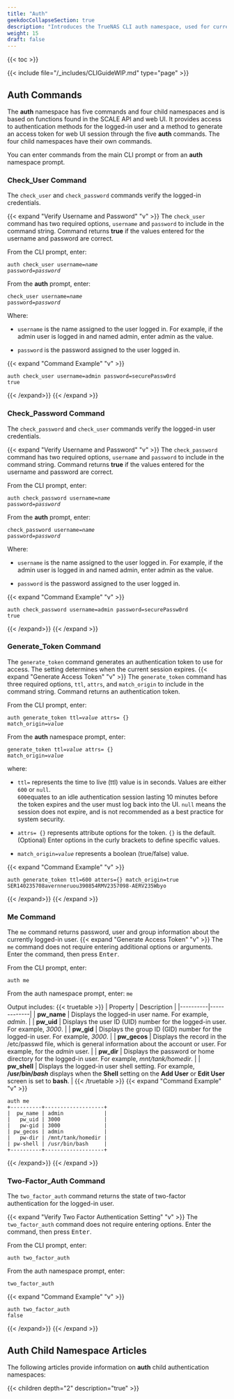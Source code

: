 ```yaml
---
title: "Auth"
geekdocCollapseSection: true
description: "Introduces the TrueNAS CLI auth namespace, used for currently logged-in user authentication and generating an access token for the web UI." 
weight: 15
draft: false
---
```


{{< toc >}}

{{< include file="/_includes/CLIGuideWIP.md" type="page" >}}

## Auth Commands

The **auth** namespace has five commands and four child namespaces and is based on functions found in the SCALE API and web UI. 
It provides access to authentication methods for the logged-in user and a method to generate an access token for web UI session through the five **auth** commands. 
The four child namespaces have their own commands.

You can enter commands from the main CLI prompt or from an **auth** namespace prompt.
### Check_User Command

The `check_user` and `check_password` commands verify the logged-in credentials. 

{{< expand "Verify Username and Password" "v" >}}
The `check_user` command has two required options, `username` and `password` to include in the command string. 
Command returns **true** if the values entered for the username and password are correct.

From the CLI prompt, enter:

<code>auth check_user username=<i>name</i> password=<i>password</i></code>

From the **auth** prompt, enter:

<code>check_user username=<i>name</i> password=<i>password</i></code>

Where:
* `username` is the name assigned to the user logged in. For example, if the admin user is logged in and named admin, enter admin as the value.

* `password` is the password assigned to the user logged in.

{{< expand "Command Example" "v" >}}
```
auth check_user username=admin password=securePassw0rd
true
```
{{< /expand>}}
{{< /expand >}}

### Check_Password Command

The `check_password` and `check_user` commands verify the logged-in user credentials.

{{< expand "Verify Username and Password" "v" >}}
The `check_password` command has two required options, `username` and `password` to include in the command string. 
Command returns **true** if the values entered for the username and password are correct.

From the CLI prompt, enter:

<code>auth check_password username=<i>name</i> password=<i>password</i></code>

From the **auth** prompt, enter:

<code>check_password username=<i>name</i> password=<i>password</i></code>

Where:
* `username` is the name assigned to the user logged in. For example, if the admin user is logged in and named admin, enter admin as the value.

* `password` is the password assigned to the user logged in.

{{< expand "Command Example" "v" >}}
```
auth check_password username=admin password=securePassw0rd
true
```
{{< /expand>}}
{{< /expand >}}

### Generate_Token Command
The `generate_token` command generates an authentication token to use for access. The setting determines when the current session expires.
{{< expand "Generate Access Token" "v" >}}
The `generate_token` command has three required options, `ttl`, `attrs`, and `match_origin` to include in the command string. 
Command returns an authentication token.

From the CLI prompt, enter:

<code>auth generate_token ttl=<i>value</i> attrs= {} match_origin=<i>value</i></code>

From the **auth** namespace prompt, enter:

<code>generate_token ttl=<i>value</i> attrs= {} match_origin=<i>value</i></code>

where:
* `ttl=` represents the time to live (ttl) value is in seconds. Values are either `600` or `null`.  
  `600`equates to an idle authentication session lasting 10 minutes before the token expires and the user must log back into the UI. 
  `null` means the session does not expire, and is not recommended as a best practice for system security.

* `attrs= {}` represents attribute options for the token. 
  `{}` is the default. (Optional) Enter options in the curly brackets to define specific values.

* <code>match_origin=<i>value</i></code> represents a boolean (true/false) value.

{{< expand "Command Example" "v" >}}
```
auth generate_token ttl=600 atters={} match_origin=true
SER140235708avernneruou390854RMV2357098-AERV235Wbyo
```
{{< /expand>}}
{{< /expand >}}
### Me Command
The `me` command returns password, user and group information about the currently logged-in user.
{{< expand "Generate Access Token" "v" >}}
The `me` command does not require entering additional options or arguments. Enter the command, then press <kbd>Enter</kbd>.

From the CLI prompt, enter:

`auth me`

From the auth namespace prompt, enter:
`me`

Output includes:
{{< truetable >}}
| Property | Description |
|----------|-------------|
| **pw_name** | Displays the logged-in user name. For example, *admin*. |
| **pw_uid** | Displays the user ID (UID) number for the logged-in user. For example, *3000*. |
| **pw_gid** | Displays the group ID (GID) number for the logged-in user. For example, *3000*. |
| **pw_gecos** | Displays the record in the /etc/passwd file, which is general information about the account or user. For example, for the *admin* user. |
| **pw_dir** | Displays the password or home directory for the logged-in user. For example, *mnt/tank/homedir*. |
| **pw_shell** | Displays the logged-in user shell setting. For example, **/usr/bin/*bash*** displays when the **Shell** setting on the **Add User** or **Edit User** screen is set to **bash**. |
{{< /truetable >}}
{{< expand "Command Example" "v" >}}
```
auth me
+----------+-------------------+
|  pw_name | admin             |
|   pw_uid | 3000              |
|   pw-gid | 3000              |
| pw_gecos | admin             |
|   pw-dir | /mnt/tank/homedir |
| pw-shell | /usr/bin/bash     |
+----------+-------------------+
```
{{< /expand>}}
{{< /expand >}}

### Two-Factor_Auth Command
The `two_factor_auth` command returns the state of two-factor authentication for the logged-in user.

{{< expand "Verify Two Factor Authentication Setting" "v" >}}
The `two_factor_auth` command does not require entering options. Enter the command, then press <kbd>Enter</kbd>.

From the CLI prompt, enter:

`auth two_factor_auth`

From the auth namespace prompt, enter:

`two_factor_auth`

{{< expand "Command Example" "v" >}}
```
auth two_factor_auth
false
```
{{< /expand>}}
{{< /expand >}}

## Auth Child Namespace Articles
The following articles provide information on **auth** child authentication namespaces:

{{< children depth="2" description="true" >}}
